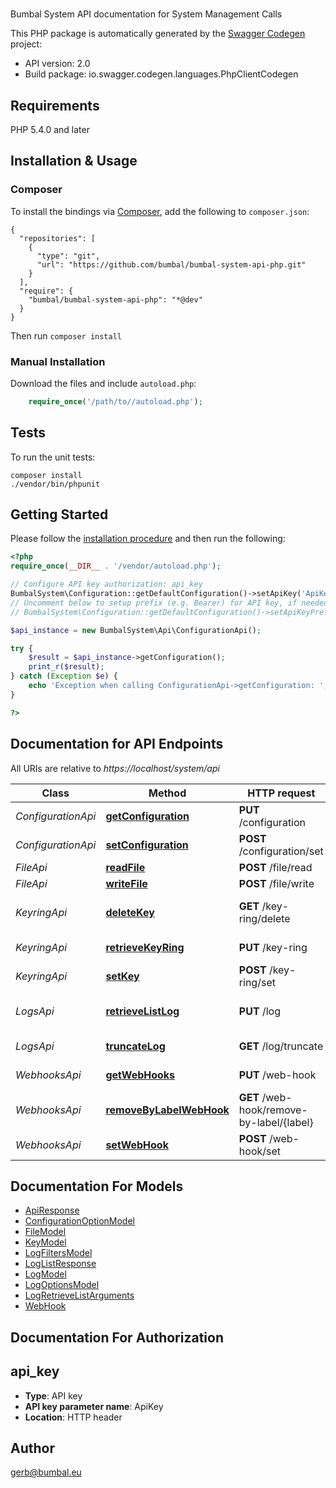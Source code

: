 # 
Bumbal System API documentation for System Management Calls

This PHP package is automatically generated by the [Swagger Codegen](https://github.com/swagger-api/swagger-codegen) project:

- API version: 2.0
- Build package: io.swagger.codegen.languages.PhpClientCodegen

## Requirements

PHP 5.4.0 and later

## Installation & Usage
### Composer

To install the bindings via [Composer](http://getcomposer.org/), add the following to `composer.json`:

```
{
  "repositories": [
    {
      "type": "git",
      "url": "https://github.com/bumbal/bumbal-system-api-php.git"
    }
  ],
  "require": {
    "bumbal/bumbal-system-api-php": "*@dev"
  }
}
```

Then run `composer install`

### Manual Installation

Download the files and include `autoload.php`:

```php
    require_once('/path/to//autoload.php');
```

## Tests

To run the unit tests:

```
composer install
./vendor/bin/phpunit
```

## Getting Started

Please follow the [installation procedure](#installation--usage) and then run the following:

```php
<?php
require_once(__DIR__ . '/vendor/autoload.php');

// Configure API key authorization: api_key
BumbalSystem\Configuration::getDefaultConfiguration()->setApiKey('ApiKey', 'YOUR_API_KEY');
// Uncomment below to setup prefix (e.g. Bearer) for API key, if needed
// BumbalSystem\Configuration::getDefaultConfiguration()->setApiKeyPrefix('ApiKey', 'Bearer');

$api_instance = new BumbalSystem\Api\ConfigurationApi();

try {
    $result = $api_instance->getConfiguration();
    print_r($result);
} catch (Exception $e) {
    echo 'Exception when calling ConfigurationApi->getConfiguration: ', $e->getMessage(), PHP_EOL;
}

?>
```

## Documentation for API Endpoints

All URIs are relative to *https://localhost/system/api*

Class | Method | HTTP request | Description
------------ | ------------- | ------------- | -------------
*ConfigurationApi* | [**getConfiguration**](docs/Api/ConfigurationApi.md#getconfiguration) | **PUT** /configuration | Retrieve Configuration
*ConfigurationApi* | [**setConfiguration**](docs/Api/ConfigurationApi.md#setconfiguration) | **POST** /configuration/set | Set Configuration
*FileApi* | [**readFile**](docs/Api/FileApi.md#readfile) | **POST** /file/read | Read File
*FileApi* | [**writeFile**](docs/Api/FileApi.md#writefile) | **POST** /file/write | Write File
*KeyringApi* | [**deleteKey**](docs/Api/KeyringApi.md#deletekey) | **GET** /key-ring/delete | Remove a key from the key ring
*KeyringApi* | [**retrieveKeyRing**](docs/Api/KeyringApi.md#retrievekeyring) | **PUT** /key-ring | Retrieve KeyRing
*KeyringApi* | [**setKey**](docs/Api/KeyringApi.md#setkey) | **POST** /key-ring/set | Set a key to the key ring
*LogsApi* | [**retrieveListLog**](docs/Api/LogsApi.md#retrievelistlog) | **PUT** /log | Retrieve List of Log Entries
*LogsApi* | [**truncateLog**](docs/Api/LogsApi.md#truncatelog) | **GET** /log/truncate | Truncate Log Table
*WebhooksApi* | [**getWebHooks**](docs/Api/WebhooksApi.md#getwebhooks) | **PUT** /web-hook | Retrieve Web Hooks
*WebhooksApi* | [**removeByLabelWebHook**](docs/Api/WebhooksApi.md#removebylabelwebhook) | **GET** /web-hook/remove-by-label/{label} | Remove web hooks by label
*WebhooksApi* | [**setWebHook**](docs/Api/WebhooksApi.md#setwebhook) | **POST** /web-hook/set | Set Web Hook


## Documentation For Models

 - [ApiResponse](docs/Model/ApiResponse.md)
 - [ConfigurationOptionModel](docs/Model/ConfigurationOptionModel.md)
 - [FileModel](docs/Model/FileModel.md)
 - [KeyModel](docs/Model/KeyModel.md)
 - [LogFiltersModel](docs/Model/LogFiltersModel.md)
 - [LogListResponse](docs/Model/LogListResponse.md)
 - [LogModel](docs/Model/LogModel.md)
 - [LogOptionsModel](docs/Model/LogOptionsModel.md)
 - [LogRetrieveListArguments](docs/Model/LogRetrieveListArguments.md)
 - [WebHook](docs/Model/WebHook.md)


## Documentation For Authorization


## api_key

- **Type**: API key
- **API key parameter name**: ApiKey
- **Location**: HTTP header


## Author

gerb@bumbal.eu


